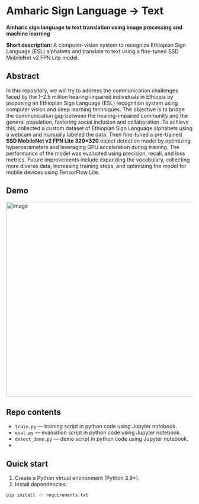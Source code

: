 # Amharic Sign Language → Text
**Amharic sign language to text translation using image processing and machine learning**

**Short description:** A computer-vision system to recognize Ethiopian Sign Language (ESL) alphabets and translate to text using a fine-tuned SSD MobileNet v2 FPN Lite model.

## Abstract
In this repository, we will try to address the communication challenges faced by the 1–2.5 million hearing-impaired individuals in Ethiopia by proposing an Ethiopian Sign Language (ESL) recognition system using computer vision and deep learning techniques. The objective is to bridge the communication gap between the hearing-impaired community and the general population, fostering social inclusion and collaboration. To achieve this, collected a custom dataset of Ethiopian Sign Language alphabets using a webcam and manually labeled the data. Then fine-tuned a pre-trained **SSD MobileNet v2 FPN Lite 320×320** object detection model by optimizing hyperparameters and leveraging GPU acceleration during training. The performance of the model was evaluated using precision, recall, and loss metrics. Future improvements include expanding the vocabulary, collecting more diverse data, increasing training steps, and optimizing the model for mobile devices using TensorFlow Lite.

## Demo
<img width="667" height="527" alt="image" src="https://github.com/user-attachments/assets/189feacc-336e-4a4d-b460-a303ac28bc9a" />


## Repo contents
- `train.py` — training script in python code using Jupyter notebook.
- `eval.py` — evaluation script in python code using Jupyter notebook.
- `detect_demo.py` — demo script in python code using Jupyter notebook.
- 
## Quick start
1. Create a Python virtual environment (Python 3.9+).
2. Install dependencies:
```bash
pip install -r requirements.txt
